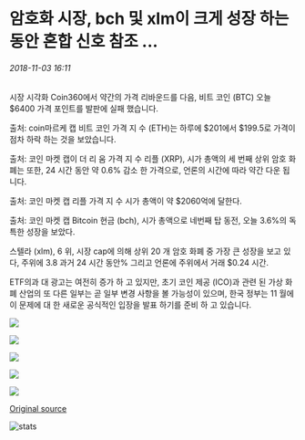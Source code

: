 # 암호화 시장, bch 및 xlm이 크게 성장 하는 동안 혼합 신호 참조 ...

###### 2018-11-03 16:11

시장 시각화 Coin360에서 약간의 가격 리바운드를 다음, 비트 코인 (BTC) 오늘 $6400 가격 포인트를 발판에 실패 했습니다.

출처: coin마르케 캡 비트 코인 가격 지 수 (ETH)는 하루에 $201에서 $199.5로 가격이 점차 하락 하는 것을 보았습니다.

출처: 코인 마켓 캡이 더 리 움 가격 지 수 리플 (XRP), 시가 총액의 세 번째 상위 암호 화폐는 또한, 24 시간 동안 약 0.6% 감소 한 가격으로, 언론의 시간에 따라 약간 다운 됩니다.

출처: 코인 마켓 캡 리플 가격 지 수 시가 총액이 약 $2060억에 달한다.

출처: 코인 마켓 캡 Bitcoin 현금 (bch), 시가 총액으로 네번째 탑 동전, 오늘 3.6%의 독특한 성장을 보았다.

스텔라 (xlm), 6 위, 시장 cap에 의해 상위 20 개 암호 화폐 중 가장 큰 성장을 보고 있다, 주위에 3.8 과거 24 시간 동안% 그리고 언론에 주위에서 거래 $0.24 시간.

ETF의과 대 광고는 여전히 증가 하 고 있지만, 초기 코인 제공 (ICO)과 관련 된 가상 화폐 산업의 또 다른 일부는 곧 일부 변경 사항을 볼 가능성이 있으며, 한국 정부는 11 월에이 문제에 대 한 새로운 공식적인 입장을 발표 하기를 준비 하 고 있습니다.

![](https://s3.cointelegraph.com/storage/uploads/view/f61529848f39fabfaf75112b84b46fbc.png)

![](https://s3.cointelegraph.com/storage/uploads/view/48c00be962203e0e5a599e434465ef5b.png)

![](https://s3.cointelegraph.com/storage/uploads/view/0c78cfafc9b829a00a2f66c836744db5.png)

![](https://s3.cointelegraph.com/storage/uploads/view/0314c2080723f559f2178289621ba4fc.png)

![](https://s3.cointelegraph.com/storage/uploads/view/f83ed5aa85860d56d685d4aae8b88f03.png)

[Original source](https://cointelegraph.com/news/crypto-markets-see-mixed-signals-while-bch-and-xlm-grow-significantly)

![stats](https://c.statcounter.com/11760860/0/a89fa40b/1/ "stats")